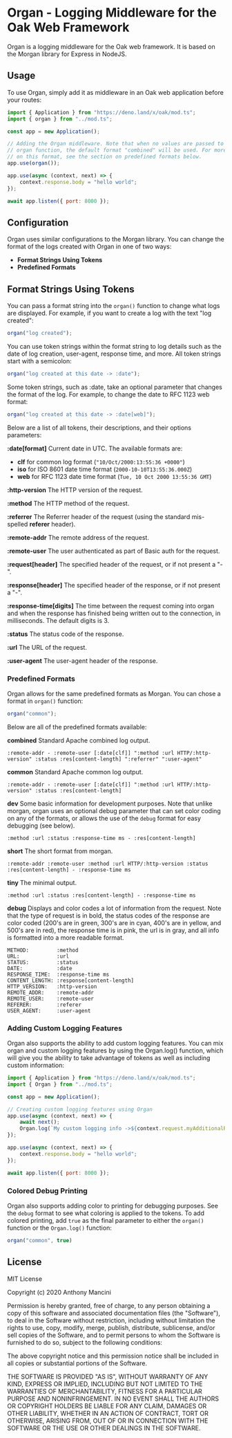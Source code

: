 # Organ - Logging Middleware for the Oak Web Framework

Organ is a logging middleware for the Oak web framework. It is based on the Morgan library for Express in NodeJS.


## Usage

To use Organ, simply add it as middleware in an Oak web application before your routes:

```javascript
import { Application } from "https://deno.land/x/oak/mod.ts";
import { organ } from "../mod.ts";

const app = new Application();

// Adding the Organ middleware. Note that when no values are passed to the 
// organ function, the default format "combined" will be used. For more info
// on this format, see the section on predefined formats below.
app.use(organ());

app.use(async (context, next) => {
    context.response.body = "hello world";
});

await app.listen({ port: 8000 });
```

## Configuration

Organ uses similar configurations to the Morgan library. You can change the format of the logs created with Organ in one of two ways:

* **Format Strings Using Tokens**
* **Predefined Formats**


## Format Strings Using Tokens

You can pass a format string into the `organ()` function to change what logs are displayed. For example, if you want to create a log with the text "log created":

```javascript
organ("log created");
```

You can use token strings within the format string to log details such as the date of log creation, user-agent, response time, and more. All token strings start with a semicolon:

```javascript
organ("log created at this date -> :date");
```

Some token strings, such as :date, take an optional parameter that changes the format of the log. For example, to change the date to RFC 1123 web format:

```javascript
organ("log created at this date -> :date[web]");
```

Below are a list of all tokens, their descriptions, and their options parameters:

**:date[format]**
Current date in UTC. The available formats are:

* **clf** for common log format (`"10/Oct/2000:13:55:36 +0000"`)
* **iso** for ISO 8601 date time format (`2000-10-10T13:55:36.000Z`)
* **web** for RFC 1123 date time format (`Tue, 10 Oct 2000 13:55:36 GMT`)

**:http-version**
The HTTP version of the request.

**:method**
The HTTP method of the request.

**:referrer**
The Referrer header of the request (using the standard mis-spelled **referer** header).

**:remote-addr**
The remote address of the request.

**:remote-user**
The user authenticated as part of Basic auth for the request.

**:request[header]**
The specified header of the request, or if not present a "-".

**:response[header]**
The specified header of the response, or if not present a "-".

**:response-time[digits]**
The time between the request coming into organ and when the response has finished being written out to the connection, in milliseconds. The default digits is 3.

**:status**
The status code of the response.

**:url**
The URL of the request.

**:user-agent**
The user-agent header of the response.


### Predefined Formats

Organ allows for the same predefined formats as Morgan. You can chose a format in `organ()` function: 

```javascript
organ("common");
```

Below are all of the predefined formats available:

**combined**
Standard Apache combined log output.

`:remote-addr - :remote-user [:date[clf]] ":method :url HTTP/:http-version" :status :res[content-length] ":referrer" ":user-agent"`

**common**
Standard Apache common log output.

`:remote-addr - :remote-user [:date[clf]] ":method :url HTTP/:http-version" :status :res[content-length]`

**dev**
Some basic information for development purposes. Note that unlike morgan, organ uses an optional debug parameter that can set color coding on any of the formats, or allows the use of the `debug` format for easy debugging (see below).

`:method :url :status :response-time ms - :res[content-length]`

**short**
The short format from morgan.

`:remote-addr :remote-user :method :url HTTP/:http-version :status :res[content-length] - :response-time ms`

**tiny**
The minimal output.

`:method :url :status :res[content-length] - :response-time ms`

**debug**
Displays and color codes a lot of information from the request. Note that the type of request is in bold, the status codes of the response are color coded (200's are in green, 300's are in cyan, 400's are in yellow, and 500's are in red), the response time is in pink, the url is in gray, and all info is formatted into a more readable format.

```
METHOD:         :method
URL:            :url
STATUS:         :status
DATE:           :date
RESPONSE_TIME:  :response-time ms
CONTENT_LENGTH: :response[content-length]
HTTP_VERSION:   :http-version
REMOTE_ADDR:    :remote-addr
REMOTE_USER:    :remote-user
REFERER:        :referer
USER_AGENT:     :user-agent
```


### Adding Custom Logging Features

Organ also supports the ability to add custom logging features. You can mix organ and custom logging features by using the Organ.log() function, which will give you the ability to take advantage of tokens as well as including custom information:

```javascript
import { Application } from "https://deno.land/x/oak/mod.ts";
import { Organ } from "../mod.ts";

const app = new Application();

// Creating custom logging features using Organ
app.use(async (context, next) => {
    await next();
    Organ.log(`My custom logging info ->${context.request.myAdditionalRequestInfo}, Tiny format info -> :method :url :status :res[content-length] - :response-time ms`, context.request.serverRequest, context.response);
});

app.use(async (context, next) => {
    context.response.body = "hello world";
});

await app.listen({ port: 8000 });
```


### Colored Debug Printing

Organ also supports adding color to printing for debugging purposes. See the `debug` format to see what coloring is applied to the tokens. To add colored printing, add `true` as the final parameter to either the `organ()` function or the `Organ.log()` function:

```javascript
organ("common", true)
```

## License

MIT License

Copyright (c) 2020 Anthony Mancini

Permission is hereby granted, free of charge, to any person obtaining a copy of this software and associated documentation files (the "Software"), to deal in the Software without restriction, including without limitation the rights to use, copy, modify, merge, publish, distribute, sublicense, and/or sell copies of the Software, and to permit persons to whom the Software is furnished to do so, subject to the following conditions:

The above copyright notice and this permission notice shall be included in all copies or substantial portions of the Software.

THE SOFTWARE IS PROVIDED "AS IS", WITHOUT WARRANTY OF ANY KIND, EXPRESS OR IMPLIED, INCLUDING BUT NOT LIMITED TO THE WARRANTIES OF MERCHANTABILITY, FITNESS FOR A PARTICULAR PURPOSE AND NONINFRINGEMENT. IN NO EVENT SHALL THE AUTHORS OR COPYRIGHT HOLDERS BE LIABLE FOR ANY CLAIM, DAMAGES OR OTHER LIABILITY, WHETHER IN AN ACTION OF CONTRACT, TORT OR OTHERWISE, ARISING FROM, OUT OF OR IN CONNECTION WITH THE SOFTWARE OR THE USE OR OTHER DEALINGS IN THE SOFTWARE.
